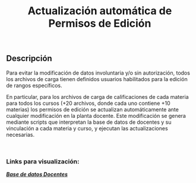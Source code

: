 <h1 align="center">Actualización automática de Permisos de Edición</h1>
  <br/>
<h2>Descripción</h2>

Para evitar la modificación de datos involuntaria y/o sin autorización, todos los archivos de carga tienen definidos usuarios habilitados para la edición de rangos específicos. 

En particular, para los archivos de carga de calificaciones de cada materia para todos los cursos (+20 archivos, donde cada uno contiene +10 materias) los permisos de edición se actualizan automáticamente ante cualquier modificación en la planta docente. Este modificación se genera mediante scripts que interpretan la base de datos de docentes y su vinculación a cada materia y curso, y ejecutan las actualizaciones necesarias.
 
<br/>

### Links para visualización:

***[Base de datos Docentes](https://docs.google.com/spreadsheets/d/1KRf46j2KI2cpomSFNoTSLuetQDwdSnbed9oyL0Jz8L4/edit?usp=sharing)***  
